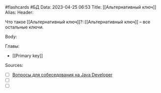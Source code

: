 #flashcards #БД 
Data: 2023-04-25 06:53
Title: [[Альтернативный ключ]]
Alias:
Header:

Что такое [[Альтернативный ключ]]?::[[Альтернативный ключ]] – все остальные ключи.
<!--SR:!2023-11-03,10,670-->


Body:





Главы:
- [[Primary key]]


Sources:
- [ ] [Вопросы для собеседования на Java Developer](https://github.com/enhorse/java-interview/blob/master/README.md#%D0%9E%D0%9E%D0%9F)
- [ ] []()
- [ ] []()
